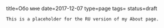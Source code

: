 title=Обо мне
date=2017-12-07
type=page
tags=
status=draft
~~~~~~
This is a placeholder for the RU version of my About page.
